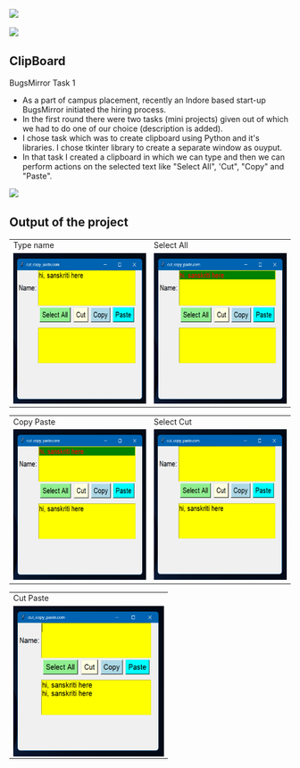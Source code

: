 <a href="LICENSE"><img src="https://img.shields.io/badge/License-MIT-purple.svg?labelColor=303030" /></a>
<br />

![](https://i.imgur.com/waxVImv.png)

## ClipBoard

BugsMirror Task 1

* As a part of campus placement, recently an Indore based start-up BugsMirror initiated the hiring process.
* In the first round there were two tasks (mini projects) given out of which we had to do one of our choice (description is added).
* I chose task which was to create clipboard using Python and it's libraries. I chose tkinter library to create a separate window as ouyput.
* In that task I created a clipboard in which we can type and then we can perform actions on the selected text like "Select All", 'Cut", "Copy" and "Paste".

![](https://i.imgur.com/waxVImv.png)

## Output of the project

<table>
  <tr>
    <td>Type name</td>
    <td>Select All</td>
  </tr>
  <tr>
    <td><img src="Output/Type.png" width=270 height=270></td>
    <td><img src="Output/Select All.png" width=270 height=270></td>
  </tr>
 </table>

<table>
  <tr>
    <td>Copy Paste</td>
    <td>Select Cut</td>
  </tr>
  <tr>
    <td><img src="Output/Copy Paste.png" width=270 height=270></td>
    <td><img src="Output/Cut.png" width=270 height=270></td>
  </tr>
 </table>

<table>
  <tr>
    <td>Cut Paste</td>
  </tr>
  <tr>
    <td><img align="center" src="Output/Cut Paste.png" width=270 height=270></td>
  </tr>
 </table>
